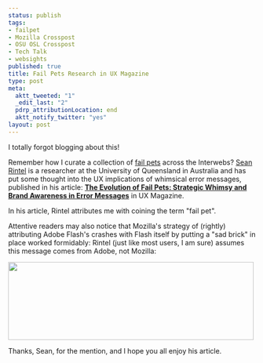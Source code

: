 ```yaml
--- 
status: publish
tags: 
- failpet
- Mozilla Crosspost
- OSU OSL Crosspost
- Tech Talk
- websights
published: true
title: Fail Pets Research in UX Magazine
type: post
meta: 
  aktt_tweeted: "1"
  _edit_last: "2"
  pdrp_attributionLocation: end
  aktt_notify_twitter: "yes"
layout: post
---
```

I totally forgot blogging about this!

Remember how I curate a collection of <a href="http://fredericiana.com/tag/failpet/">fail pets</a> across the Interwebs? <a href="http://uxmag.com/readers/sean-rintel">Sean Rintel</a> is a researcher at the University of Queensland in Australia and has put some thought into the UX implications of whimsical error messages, published in his article: <strong><a href="http://uxmag.com/articles/the-evolution-of-fail-pets">The Evolution of Fail Pets: Strategic Whimsy and Brand Awareness in Error Messages</a></strong> in UX Magazine.

In his article, Rintel attributes me with coining the term "fail pet".

Attentive readers may also notice that Mozilla's strategy of (rightly) attributing Adobe Flash's crashes with Flash itself by putting a "sad brick" in place worked formidably: Rintel (just like most users, I am sure) assumes this message comes from Adobe, not Mozilla:

<img src="http://fredericiana.com/wp-content/uploads/2012/06/sad-brick.jpg" alt="" title="Sad Brick: Adobe Flash crashed" width="500" height="159" class="alignnone size-full wp-image-4980" />

Thanks, Sean, for the mention, and I hope you all enjoy his article.
